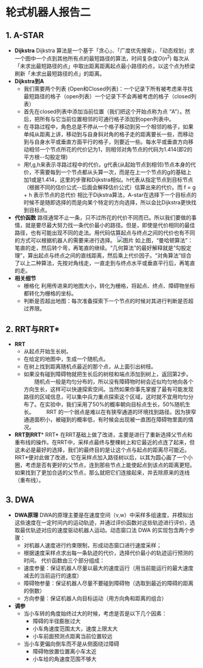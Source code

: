 # 轮式机器人报告二
## 1. A-STAR
* **Dijkstra**
Dijkstra 算法是一个基于「贪心」、「广度优先搜索」、「动态规划」求一个图中一个点到其他所有点的最短路径的算法，时间复杂度$O(n^2)$
每次从「未求出最短路径的点」中取出距离距离起点最小路径的点，以这个点为桥梁刷新「未求出最短路径的点」的距离。
* **Dijkstra到A**
  * 我们需要两个列表 (Open和Closed列表)：一个记录下所有被考虑来寻找最短路径的格子（open列表）一个记录下不会再被考虑的格子（closed列表）
  * 首先在closed列表中添加当前位置（我们把这个开始点称为点 “A”）。然后，把所有与它当前位置相邻的可通行格子添加到open列表中。
  * 在寻路过程中，角色总是不停从一个格子移动到另一个相邻的格子，如果单纯从距离上讲，移动到与自身斜对角的格子走的距离要长一些，而移动到与自身水平或垂直方面平行的格子，则要近一些。每水平或垂直方向移动相邻一个节点所花的代价记为1，则相邻对角节点的代码为1.414(即2的平方根--勾股定理)
  * 用f,g,h来表示寻路过程中的代价。g代表(从起始节点到相邻)节点本身的代价，不需要每到一个节点都从头算一次，而是在上一个节点的g的基础上加1或是1.414，这里的步骤和Dijkstra相似。h代表从指定节点到目标节点（根据不同的估价公式--后面会解释估价公式）估算出来的代价。而 f = g + h 表示节点的总代价
  相比于Dijkstra算法，A-star在选择下一个目标点的时候不是随即选择的而是向某个特定的方向选择，所以会比Dijkstra更快找到目标点。
* **代价函数**
路径通常不止一条，只不过所花的代价不同而已。所以我们要做的事情，就是要尽最大努力找一条代价最小的路径。但是，即使是代价相同的最佳路径，也有可能出现不同的走法。用代码估算起点与终点之间的代价也有不同的方式可以根据机器人的需要来进行选择。
![图片](/home/gaga/Pictures/1.jpg)
如上图，“曼哈顿算法”：笔直的走，然后转个弯，再笔直的继续。“几何算法”的最好解释就是“勾股定理”，算出起点与终点之间的直线距离，然后乘上代价因子。“对角算法”综合了以上二种算法，先按对角线走，一直走到与终点水平或垂直平行后，再笔直的走。
* **相关细节**
  * 栅格化
    利用传进来的地图大小，转化为栅格，将起点、终点、障碍物坐标都转化为栅格的坐标。
  * 判断是否超出地图：每次准备探索下一个节点的时候对其进行判断是否超过界限。
## 2. RRT与RRT*
* **RRT**
  * 从起点开始生长树。
  * 在给定的地图中，生成一个随机点。
  * 在树上找到距离随机点最近的那个点，从上面引出树枝。 
  * 如果没有碰到障碍物就把生长后的树枝和端点添加到树上，返回第2步。 
　　随机点一般是均匀分布的，所以没有障碍物时树会近似均匀地向各个方向生长，这样可以快速探索空间。当然如果你事先掌握了最有可能发现路径的区域信息，可以集中兵力重点探索这个区域，这时就不宜用均匀分布了。在实验中，我们采用了50%的概率朝向目标点生长，50%随机生长。 
　　RRT 的一个弱点是难以在有狭窄通道的环境找到路径。因为狭窄通道面积小，被碰到的概率低，有时候会出现被一直困在障碍物里面的情况。
* **RRT到RRT***
RRT* 在RRT基础上做了改进，主要是进行了重新选择父节点和重布线的操作。在RRT中，采样点最终与整棵树上和它最近的点连了起来，但这未必是最好的选择，我们的最终目的是让这个点与起点的距离尽可能近。RRT*便对此做了改进，它在采样点加入路径树以后，以其为圆心画了一个小圈，考虑是否有更好的父节点，连到那些节点上能使起点到该点的距离更短。如果找到了更加合适的父节点，那么就把它们连接起来，并去除原来的连线（重布线）。
## 3. DWA
* **DWA原理**
DWA的原理主要是在速度空间（v,w）中采样多组速度，并模拟出这些速度在一定时间内的运动轨迹，并通过评价函数对这些轨迹进行评价，选取最优轨迹对应的速度驱动机器人运动。动态窗口法 DWA 的实现包含两个步骤：
  * 对机器人速度进行约束限制，形成动态窗口进行速度采样；
  * 根据速度采样点求出每一条轨迹的代价，选择代价最小的轨迹运行预测的时间。
代价函数由三个部分组成：
  * 速度参量：保证机器人尽量以最大的速度运行（用当前能运行的最大速度减去的当前运行的速度）
  * 障碍物参量：保证机器人尽量不要碰到障碍物（选取到最近的障碍的距离的倒数）
  * 方向参量：保证机器人向目标运动（用方向角和距离的组合）
* **调参**
  * 当小车转的角度始终过大的时候，考虑是否是以下几个因素：
    * 障碍的半径膨胀过大
    * 小车角速度范围太大，速度上限太大
    * 小车前面预测点距离当前位置较远
  * 当小车更偏向倒车而不是从侧面绕过障碍
    * 障碍物放置位置离小车太近
    * 小车给的角速度范围不够大
